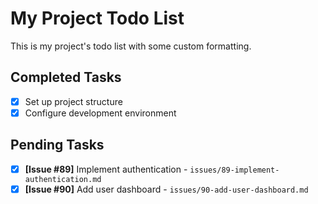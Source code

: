 # My Project Todo List

This is my project's todo list with some custom formatting.

## Completed Tasks
- [x] Set up project structure
- [x] Configure development environment

## Pending Tasks
- [x] **[Issue #89]** Implement authentication - `issues/89-implement-authentication.md`
- [x] **[Issue #90]** Add user dashboard - `issues/90-add-user-dashboard.md`
